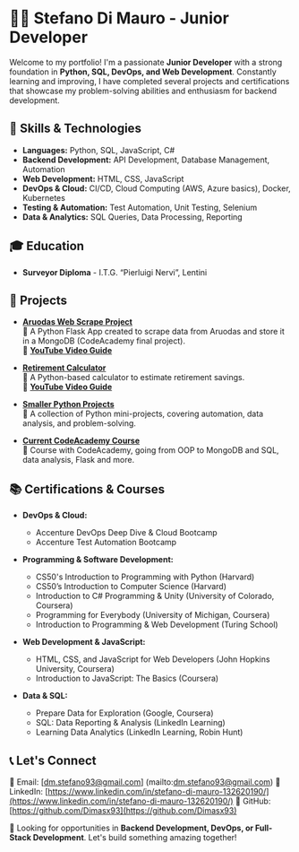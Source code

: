 # 👨‍💻 Stefano Di Mauro - Junior Developer

Welcome to my portfolio! I'm a passionate **Junior Developer** with a strong foundation in **Python, SQL, DevOps, and Web Development**. Constantly learning and improving, I have completed several projects and certifications that showcase my problem-solving abilities and enthusiasm for backend development.

## 🚀 Skills & Technologies
- **Languages:** Python, SQL, JavaScript, C#
- **Backend Development:** API Development, Database Management, Automation
- **Web Development:** HTML, CSS, JavaScript
- **DevOps & Cloud:** CI/CD, Cloud Computing (AWS, Azure basics), Docker, Kubernetes
- **Testing & Automation:** Test Automation, Unit Testing, Selenium
- **Data & Analytics:** SQL Queries, Data Processing, Reporting

## 🎓 Education
- **Surveyor Diploma** - I.T.G. “Pierluigi Nervi”, Lentini

## 📌 Projects
- **[Aruodas Web Scrape Project](https://github.com/Dimasx93/Aruodas_web_scrape_project)**  
  🔹 A Python Flask App created to scrape data from Aruodas and store it in a MongoDB (CodeAcademy final project).  
  🔹 **[YouTube Video Guide](https://www.youtube.com/watch?v=XOjyN4PEl7k&ab_channel=StefanoDiMauro)**

- **[Retirement Calculator](https://github.com/Dimasx93/Portfolio/tree/main/Dimasx93-cs50-problems-2022-python-project)**  
  🔹 A Python-based calculator to estimate retirement savings.  
  🔹 **[YouTube Video Guide](https://www.youtube.com/watch?v=FFTFLssVJS4&t=46s)**

- **[Smaller Python Projects](https://github.com/Dimasx93/Portfolio/tree/main/Projects_Python)**  
  🔹 A collection of Python mini-projects, covering automation, data analysis, and problem-solving.

- **[Current CodeAcademy Course](https://github.com/Dimasx93/CodeAcademy)**  
  🔹 Course with CodeAcademy, going from OOP to MongoDB and SQL, data analysis, Flask and more.


## 📚 Certifications & Courses
- **DevOps & Cloud:**
  - Accenture DevOps Deep Dive & Cloud Bootcamp
  - Accenture Test Automation Bootcamp

- **Programming & Software Development:**
  - CS50's Introduction to Programming with Python (Harvard)
  - CS50’s Introduction to Computer Science (Harvard)
  - Introduction to C# Programming & Unity (University of Colorado, Coursera)
  - Programming for Everybody (University of Michigan, Coursera)
  - Introduction to Programming & Web Development (Turing School)

- **Web Development & JavaScript:**
  - HTML, CSS, and JavaScript for Web Developers (John Hopkins University, Coursera)
  - Introduction to JavaScript: The Basics (Coursera)

- **Data & SQL:**
  - Prepare Data for Exploration (Google, Coursera)
  - SQL: Data Reporting & Analysis (LinkedIn Learning)
  - Learning Data Analytics (LinkedIn Learning, Robin Hunt)

## 📞 Let's Connect
📧 Email: [dm.stefano93@gmail.com] (mailto:dm.stefano93@gmail.com)
💼 LinkedIn: [https://www.linkedin.com/in/stefano-di-mauro-132620190/](https://www.linkedin.com/in/stefano-di-mauro-132620190/)
📂 GitHub: [https://github.com/Dimasx93](https://github.com/Dimasx93)

🚀 Looking for opportunities in **Backend Development, DevOps, or Full-Stack Development**. Let's build something amazing together!

